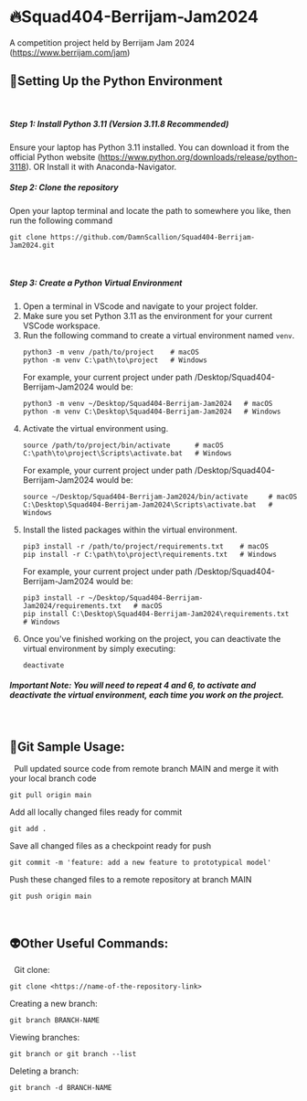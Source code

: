 # 🔥Squad404-Berrijam-Jam2024
A competition project held by Berrijam Jam 2024 (https://www.berrijam.com/jam)
&nbsp;
&nbsp;
&nbsp;
## 🚀Setting Up the Python Environment
&nbsp;
##### Step 1: Install Python 3.11 (Version 3.11.8 Recommended)
Ensure your laptop has Python 3.11 installed. 
You can download it from the official Python website (https://www.python.org/downloads/release/python-3118).
OR
Install it with Anaconda-Navigator.
&nbsp;
##### Step 2: Clone the repository
Open your laptop terminal and locate the path to somewhere you like, then run the following command
```
git clone https://github.com/DamnScallion/Squad404-Berrijam-Jam2024.git
```
&nbsp;
##### Step 3: Create a Python Virtual Environment
1. Open a terminal in VScode and navigate to your project folder.
2. Make sure you set Python 3.11 as the environment for your current VSCode workspace.
3. Run the following command to create a virtual environment named `venv`.
   ```
   python3 -m venv /path/to/project    # macOS
   python -m venv C:\path\to\project   # Windows
   ```
   For example, your current project under path /Desktop/Squad404-Berrijam-Jam2024 would be:
   ```
   python3 -m venv ~/Desktop/Squad404-Berrijam-Jam2024   # macOS
   python -m venv C:\Desktop\Squad404-Berrijam-Jam2024   # Windows
   ```
4. Activate the virtual environment using.
   ```
   source /path/to/project/bin/activate      # macOS
   C:\path\to\project\Scripts\activate.bat   # Windows
   ```
   For example, your current project under path /Desktop/Squad404-Berrijam-Jam2024 would be:
   ```
   source ~/Desktop/Squad404-Berrijam-Jam2024/bin/activate     # macOS
   C:\Desktop\Squad404-Berrijam-Jam2024\Scripts\activate.bat   # Windows
   ```
5. Install the listed packages within the virtual environment.
   ```
   pip3 install -r /path/to/project/requirements.txt    # macOS
   pip install -r C:\path\to\project\requirements.txt   # Windows
   ```
   For example, your current project under path /Desktop/Squad404-Berrijam-Jam2024 would be:
   ```
   pip3 install -r ~/Desktop/Squad404-Berrijam-Jam2024/requirements.txt   # macOS
   pip install C:\Desktop\Squad404-Berrijam-Jam2024\requirements.txt      # Windows
   ```
6. Once you've finished working on the project, you can deactivate the virtual environment by simply executing:
   ```
   deactivate
   ```
##### Important Note: You will need to repeat 4 and 6, to activate and deactivate the virtual environment, each time you work on the project.
&nbsp;
&nbsp;
&nbsp;
## 👻Git Sample Usage:
&nbsp;
Pull updated source code from remote branch MAIN and merge it with your local branch code
```
git pull origin main
```
Add all locally changed files ready for commit
```
git add .
```
Save all changed files as a checkpoint ready for push
```
git commit -m 'feature: add a new feature to prototypical model'
```
Push these changed files to a remote repository at branch MAIN
```
git push origin main
```
&nbsp;
&nbsp;
&nbsp;
## 👽Other Useful Commands:
&nbsp;
Git clone:
```
git clone <https://name-of-the-repository-link>
```
Creating a new branch:
```
git branch BRANCH-NAME
```
Viewing branches:
```
git branch or git branch --list
```

Deleting a branch:
```
git branch -d BRANCH-NAME
```
